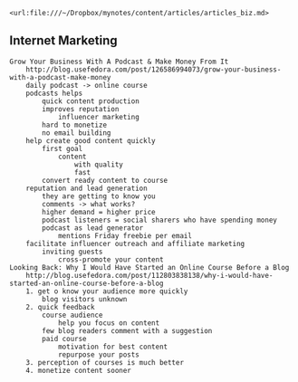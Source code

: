 	<url:file:///~/Dropbox/mynotes/content/articles/articles_biz.md>

## Internet Marketing

	Grow Your Business With A Podcast & Make Money From It 
		http://blog.usefedora.com/post/126586994073/grow-your-business-with-a-podcast-make-money
		daily podcast -> online course
		podcasts helps 
			quick content production
			improves reputation
				influencer marketing
			hard to monetize
			no email building
		help create good content quickly
			first goal
				content 
					with quality
					fast
			convert ready content to course
		reputation and lead generation
			they are getting to know you
			comments -> what works?
			higher demand = higher price
			podcast listeners = social sharers who have spending money
			podcast as lead generator
				mentions Friday freebie per email
		facilitate influencer outreach and affiliate marketing
			inviting guests
				cross-promote your content
	Looking Back: Why I Would Have Started an Online Course Before a Blog
		http://blog.usefedora.com/post/112803838138/why-i-would-have-started-an-online-course-before-a-blog
		1. get o know your audience more quickly
			blog visitors unknown
		2. quick feedback
			course audience
				help you focus on content
			few blog readers comment with a suggestion
			paid course
				motivation for best content
				repurpose your posts 
		3. perception of courses is much better
		4. monetize content sooner
